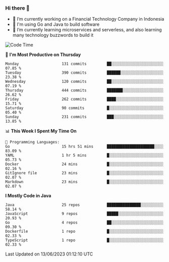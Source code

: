 ### Hi there 👋

<!--
**mazzama/mazzama** is a ✨ _special_ ✨ repository because its `README.md` (this file) appears on your GitHub profile.

Here are some ideas to get you started:

- 🔭 I’m currently working on ...
- 🌱 I’m currently learning ...
- 👯 I’m looking to collaborate on ...
- 🤔 I’m looking for help with ...
- 💬 Ask me about ...
- 📫 How to reach me: ...
- 😄 Pronouns: ...
- ⚡ Fun fact: ...
-->

- 🔭 I’m currently working on a Financial Technology Company in Indonesia
- :gun: I'm using Go and Java to build software
- 🌱 I’m currently learning microservices and serverless, and also learning many technology buzzwords to build it

<!--START_SECTION:waka-->
![Code Time](http://img.shields.io/badge/Code%20Time-2%2C730%20hrs%2052%20mins-blue)

📅 **I'm Most Productive on Thursday** 

```text
Monday                   131 commits         ██░░░░░░░░░░░░░░░░░░░░░░░   07.85 % 
Tuesday                  390 commits         ██████░░░░░░░░░░░░░░░░░░░   23.38 % 
Wednesday                120 commits         ██░░░░░░░░░░░░░░░░░░░░░░░   07.19 % 
Thursday                 444 commits         ███████░░░░░░░░░░░░░░░░░░   26.62 % 
Friday                   262 commits         ████░░░░░░░░░░░░░░░░░░░░░   15.71 % 
Saturday                 90 commits          █░░░░░░░░░░░░░░░░░░░░░░░░   05.40 % 
Sunday                   231 commits         ███░░░░░░░░░░░░░░░░░░░░░░   13.85 % 
```


📊 **This Week I Spent My Time On** 

```text
💬 Programming Languages: 
Go                       15 hrs 51 mins      █████████████████████░░░░   83.09 % 
YAML                     1 hr 5 mins         █░░░░░░░░░░░░░░░░░░░░░░░░   05.73 % 
Docker                   24 mins             █░░░░░░░░░░░░░░░░░░░░░░░░   02.16 % 
GitIgnore file           23 mins             █░░░░░░░░░░░░░░░░░░░░░░░░   02.07 % 
Markdown                 23 mins             █░░░░░░░░░░░░░░░░░░░░░░░░   02.07 % 
```

**I Mostly Code in Java** 

```text
Java                     25 repos            ███████████████░░░░░░░░░░   58.14 % 
JavaScript               9 repos             █████░░░░░░░░░░░░░░░░░░░░   20.93 % 
Go                       4 repos             ██░░░░░░░░░░░░░░░░░░░░░░░   09.30 % 
Dockerfile               1 repo              █░░░░░░░░░░░░░░░░░░░░░░░░   02.33 % 
TypeScript               1 repo              █░░░░░░░░░░░░░░░░░░░░░░░░   02.33 % 
```




 Last Updated on 13/06/2023 01:12:10 UTC
<!--END_SECTION:waka-->
